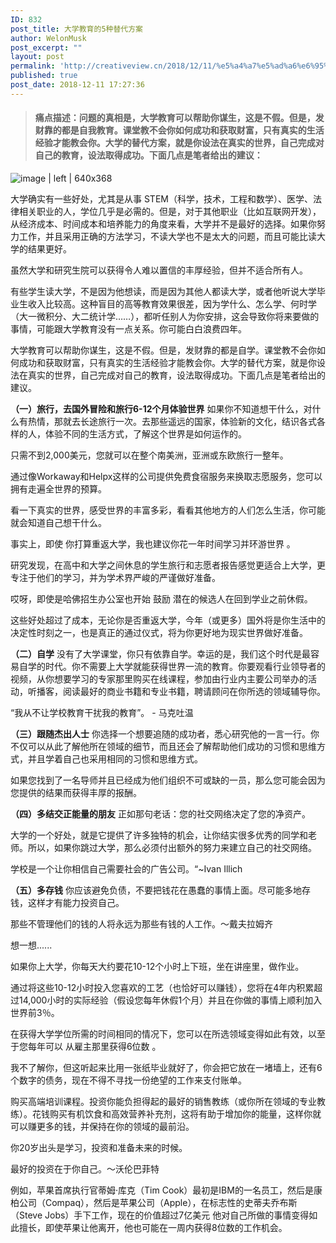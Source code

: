 ```yaml
---
ID: 832
post_title: 大学教育的5种替代方案
author: WelonMusk
post_excerpt: ""
layout: post
permalink: 'http://creativeview.cn/2018/12/11/%e5%a4%a7%e5%ad%a6%e6%95%99%e8%82%b2%e7%9a%845%e7%a7%8d%e6%9b%bf%e4%bb%a3%e6%96%b9%e6%a1%88/'
published: true
post_date: 2018-12-11 17:27:36
---
```

<blockquote>
  <h4><a name="himhdt"></a>痛点描述：问题的真相是，大学教育可以帮助你谋生，这是不假。但是，发财靠的都是自我教育。课堂教不会你如何成功和获取财富，只有真实的生活经验才能教会你。大学的替代方案，就是你设法在真实的世界，自己完成对自己的教育，设法取得成功。下面几点是笔者给出的建议：</h4>
</blockquote>

<img src="https://www.knowledgeformen.com/wp-content/uploads/2018/06/pexels-photo-210092.jpeg" alt="image | left | 640x368" title="" />

大学确实有一些好处，尤其是从事 STEM（科学，技术，工程和数学）、医学、法律相关职业的人，学位几乎是必需的。但是，对于其他职业（比如互联网开发），从经济成本、时间成本和培养能力的角度来看，大学并不是最好的选择。如果你努力工作，并且采用正确的方法学习，不读大学也不是太大的问题，而且可能比读大学的结果更好。

虽然大学和研究生院可以获得令人难以置信的丰厚经验，但并不适合所有人。

有些学生读大学，不是因为他想读，而是因为其他人都读大学，或者他听说大学毕业生收入比较高。这种盲目的高等教育效果很差，因为学什么、怎么学、何时学（大一微积分、大二统计学……），都听任别人为你安排，这会导致你将来要做的事情，可能跟大学教育没有一点关系。你可能白白浪费四年。

大学教育可以帮助你谋生，这是不假。但是，发财靠的都是自学。课堂教不会你如何成功和获取财富，只有真实的生活经验才能教会你。大学的替代方案，就是你设法在真实的世界，自己完成对自己的教育，设法取得成功。下面几点是笔者给出的建议。

<strong>（一）旅行，去国外冒险和旅行6-12个月体验世界</strong>
如果你不知道想干什么，对什么有热情，那就去长途旅行一次。去那些遥远的国家，体验新的文化，结识各式各样的人，体验不同的生活方式，了解这个世界是如何运作的。

只需不到2,000美元，您就可以在整个南美洲，亚洲或东欧旅行一整年。

通过像Workaway和Helpx这样的公司提供免费食宿服务来换取志愿服务，您可以拥有走遍全世界的预算。

看一下真实的世界，感受世界的丰富多彩，看看其他地方的人们怎么生活，你可能就会知道自己想干什么。

事实上，即使 你打算重返大学，我也建议你花一年时间学习并环游世界  。

研究发现，在高中和大学之间休息的学生旅行和志愿者报告感觉更适合上大学，更专注于他们的学习，并为学术界严峻的严谨做好准备。

哎呀，即使是哈佛招生办公室也开始  鼓励 潜在的候选人在回到学业之前休假。

这些好处超过了成本，无论你是否重返大学，今年（或更多）国外将是你生活中的决定性时刻之一，也是真正的通过仪式，将为你更好地为现实世界做好准备。

<strong>（二）自学</strong>
没有了大学课堂，你只有依靠自学。幸运的是，我们这个时代是最容易自学的时代。你不需要上大学就能获得世界一流的教育。你要观看行业领导者的视频，从你想要学习的专家那里购买在线课程，参加由行业内主要公司举办的活动，听播客，阅读最好的商业书籍和专业书籍，聘请顾问在你所选的领域辅导你。

“我从不让学校教育干扰我的教育”。 - 马克吐温

<strong>（三）跟随杰出人士</strong>
你选择一个想要追随的成功者，悉心研究他的一言一行。你不仅可以从此了解他所在领域的细节，而且还会了解帮助他们成功的习惯和思维方式，并且学着自己也采用相同的习惯和思维方式。

如果您找到了一名导师并且已经成为他们组织不可或缺的一员，那么您可能会因为您提供的结果而获得丰厚的报酬。

<strong>（四）多结交正能量的朋友</strong>
正如那句老话：您的社交网络决定了您的净资产。

大学的一个好处，就是它提供了许多独特的机会，让你结实很多优秀的同学和老师。所以，如果你跳过大学，那么必须付出额外的努力来建立自己的社交网络。

学校是一个让你相信自己需要社会的广告公司。“~Ivan Illich

<strong>（五）多存钱</strong>
你应该避免负债，不要把钱花在愚蠢的事情上面。尽可能多地存钱，这样才有能力投资自己。

那些不管理他们的钱的人将永远为那些有钱的人工作。〜戴夫拉姆齐

想一想......

如果你上大学，你每天大约要花10-12个小时上下班，坐在讲座里，做作业。

通过将这些10-12小时投入您喜欢的工艺（也恰好可以赚钱），您将在4年内积累超过14,000小时的实际经验（假设您每年休假1个月）并且在你做的事情上顺利加入世界前3％。

在获得大学学位所需的时间相同的情况下，您可以在所选领域变得如此有效，以至于您每年可以 从雇主那里获得6位数  。

我不了解你，但这听起来比用一张纸毕业就好了，你会把它放在一堵墙上，还有6个数字的债务，现在不得不寻找一份绝望的工作来支付账单。

购买高端培训课程。投资你能负担得起的最好的销售教练（或你所在领域的专业教练）。花钱购买有机饮食和高效营养补充剂，这将有助于增加你的能量，这样你就可以赚更多的钱，并保持在你的领域的最前沿。

你20岁出头是学习，投资和准备未来的时候。

最好的投资在于你自己。〜沃伦巴菲特

例如，苹果首席执行官蒂姆·库克（Tim Cook）最初是IBM的一名员工，然后是康柏公司（Compaq），然后是苹果公司（Apple），在标志性的史蒂夫乔布斯（Steve Jobs）手下工作，现在的价值超过7亿美元 他对自己所做的事情变得如此擅长，即使苹果让他离开，他也可能在一周内获得8位数的工作机会。